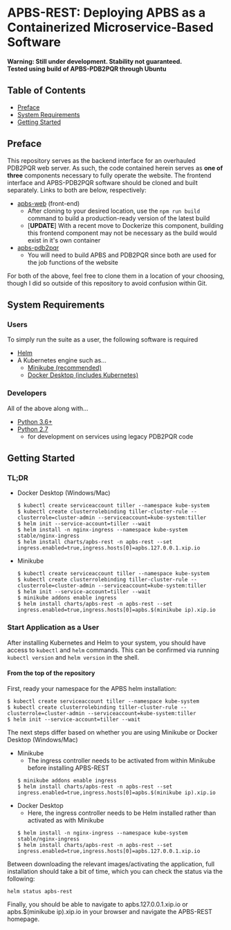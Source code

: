 # APBS-REST: Deploying APBS as a Containerized Microservice-Based Software

**Warning: Still under development. Stability not guaranteed.**  
**Tested using build of APBS-PDB2PQR through Ubuntu**

## Table of Contents
* [Preface](##Preface)
* [System Requirements](##System-Requirements)
* [Getting Started](##Getting-Started)
<!-- * [Setup](##Setup)
* [Execution](##Execution) -->

## Preface
This repository serves as the backend interface for an overhauled PDB2PQR web server.  As such, the code contained herein serves as **one of three** components necessary to fully operate the website.  The frontend interface and APBS-PDB2PQR software should be cloned and built separately.  Links to both are below, respectively:
* [apbs-web](https://github.com/Eo300/apbs-web) (front-end)
  * After cloning to your desired location, use the ```npm run build``` command to build a production-ready version of the latest build
  * [**UPDATE**] With a recent move to Dockerize this component, building this frontend component may not be necessary as the build would exist in it's own container
* [apbs-pdb2pqr](https://github.com/Electrostatics/apbs-pdb2pqr)  
  * You will need to build APBS and PDB2PQR since both are used for the job functions of the website

For both of the above, feel free to clone them in a location of your choosing, though I did so outside of this repository to avoid confusion within Git. 

## System Requirements
### Users
To simply run the suite as a user, the following software is required
- [Helm](https://helm.sh/) 
- A Kubernetes engine such as...
    - [Minikube (recommended)](https://kubernetes.io/docs/tasks/tools/install-minikube/)
    - [Docker Desktop (includes Kubernetes)]()
### Developers
All of the above along with...
- [Python 3.6+](https://www.python.org/downloads/)
- [Python 2.7](https://www.python.org/downloads/release/python-2716/)
    - for development on services using legacy PDB2PQR code

## Getting Started

### TL;DR
- Docker Desktop (Windows/Mac)
    ```shell
    $ kubectl create serviceaccount tiller --namespace kube-system
    $ kubectl create clusterrolebinding tiller-cluster-rule --clusterrole=cluster-admin --serviceaccount=kube-system:tiller
    $ helm init --service-account=tiller --wait
    $ helm install -n nginx-ingress --namespace kube-system stable/nginx-ingress
    $ helm install charts/apbs-rest -n apbs-rest --set ingress.enabled=true,ingress.hosts[0]=apbs.127.0.0.1.xip.io
    ```

- Minikube
    ```shell
    $ kubectl create serviceaccount tiller --namespace kube-system
    $ kubectl create clusterrolebinding tiller-cluster-rule --clusterrole=cluster-admin --serviceaccount=kube-system:tiller
    $ helm init --service-account=tiller --wait
    $ minikube addons enable ingress
    $ helm install charts/apbs-rest -n apbs-rest --set ingress.enabled=true,ingress.hosts[0]=apbs.$(minikube ip).xip.io
    ```


### Start Application as a User

After installing Kubernetes and Helm to your system, you should have access to ```kubectl``` and ```helm``` commands. This can be confirmed via running ```kubectl version``` and ```helm version``` in the shell.

#### From the top of the repository
First, ready your namespace for the APBS helm installation:
```shell
$ kubectl create serviceaccount tiller --namespace kube-system
$ kubectl create clusterrolebinding tiller-cluster-rule --clusterrole=cluster-admin --serviceaccount=kube-system:tiller
$ helm init --service-account=tiller --wait
```

The next steps differ based on whether you are using Minikube or Docker Desktop (Windows/Mac)
- Minikube
    - The ingress controller needs to be activated from within Minikube before installing APBS-REST
    ```shell
    $ minikube addons enable ingress
    $ helm install charts/apbs-rest -n apbs-rest --set ingress.enabled=true,ingress.hosts[0]=apbs.$(minikube ip).xip.io
    ```
- Docker Desktop
    - Here, the ingress controller needs to be Helm installed rather than activated as with Minikube
    ```shell
    $ helm install -n nginx-ingress --namespace kube-system stable/nginx-ingress
    $ helm install charts/apbs-rest -n apbs-rest --set ingress.enabled=true,ingress.hosts[0]=apbs.127.0.0.1.xip.io
    ```

Between downloading the relevant images/activating the application, full installation should take a bit of time, which you can check the status via the following:
```shell
helm status apbs-rest
```

Finally, you should be able to navigate to apbs.127.0.0.1.xip.io or apbs.$(minikube ip).xip.io in your browser and navigate the APBS-REST homepage.


<!-- ## Setup
### Initiate Python virtualenv "./venv/"  
From the repository root, run [initVenv.sh](initVenv.sh), which will build a Python virtualenv at "./venv" and installs the necessary Python modules within it.
```shell
./initVenv.sh
```

### Create Symbolic Link to Your PDB2PQR Build Directory
From the repository root:
```shell
ln -s <PATH TO PDB2PQR BUILD DIRECTORY> ./pdb2pqr_build
```

### Copy edited PDB2PQR *.py files into build directory  
From the repository root, copy the related PDB2PQR files ([main_cgi.py](src/pdb2pqr_build_materials/main_cgi.py), [apbs_cgi.py](src/pdb2pqr_build_materials/apbs_cgi.py), and [querystatus.py](src/pdb2pqr_build_materials/querystatus.py)) into the build directory as they are modified to work with the Flask server
```shell
cp main_cgi.py apbs_cgi.py querystatus.py ./pdb2pqr_build/.
```  
Alternatively, you may create a symbolic link to the aforementioned files instead. **(This is recommended if editing the files as it'd remove the need to constantly copy/paste to see new changes)**

## Execution
### To run the Flask server (Python virtualenv is recommended)
* Usage of a Python virtual environment is recommended (see "Initiate Python virtualenv './venv/'" above)

* Install the latest version of Flask (should already be installed if [initVenv.sh](initVenv.sh) was run)

* From the **repository root**, set the appropriate environment variables for running/debug and have at it
```shell
export FLASK_APP=server.py
export FLASK_DEBUG=1
flask run
``` -->
